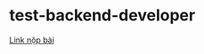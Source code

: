 # test-backend-developer

[Link nộp bài](https://docs.google.com/document/d/1DthheZDG8AJdKYahQTGmiVMRGOAOzpj8FYZHCv-0qRI/edit?usp=sharing)
